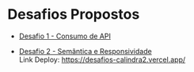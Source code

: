 # Desafios Propostos

* [Desafio 1 - Consumo de API](https://github.com/kaiohenrikk/desafios-calindra/tree/main/desafio-1)<br />

* [Desafio 2 - Semântica e Responsividade](https://github.com/kaiohenrikk/desafios-calindra/tree/main/desafio-2)<br />
Link Deploy: https://desafios-calindra2.vercel.app/

